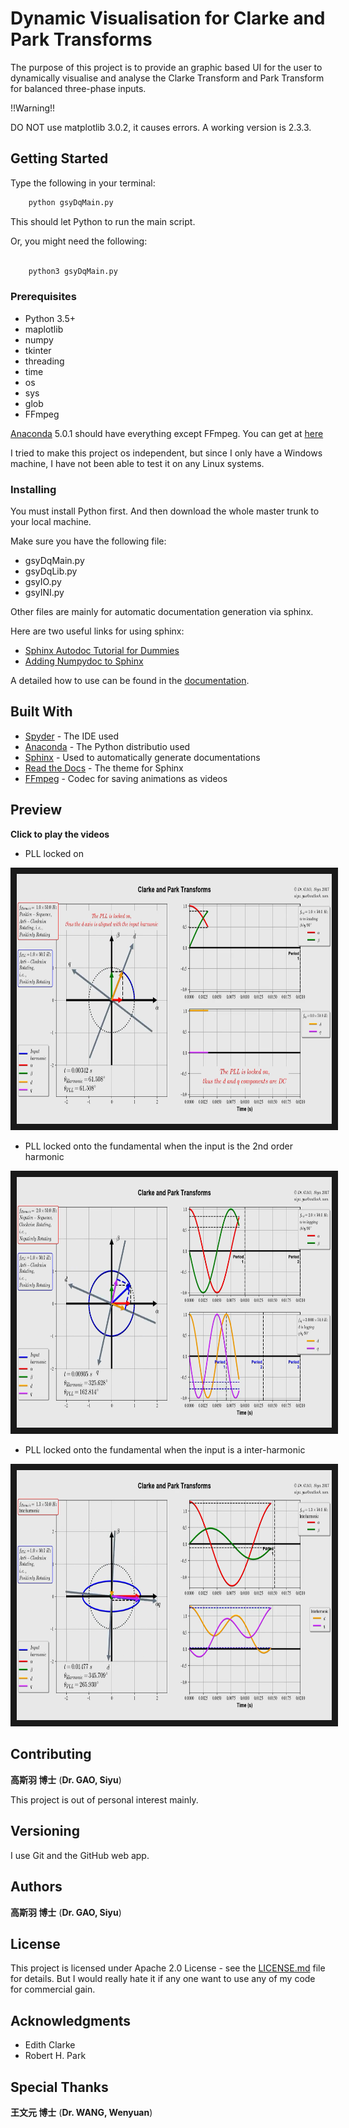 # Dynamic Visualisation for Clarke and Park Transforms

The purpose of this project is to provide an graphic based UI for the user to dynamically visualise and analyse the Clarke Transform and Park Transform for balanced three-phase inputs.

!!Warning!!

DO NOT use matplotlib 3.0.2, it causes errors. A working version is 2.3.3.

## Getting Started

Type the following in your terminal:

```python
    python gsyDqMain.py
```

This should let Python to run the main script.

Or, you might need the following:

```python

    python3 gsyDqMain.py
```

### Prerequisites

* Python 3.5+
* maplotlib
* numpy
* tkinter
* threading
* time
* os
* sys
* glob
* FFmpeg

[Anaconda](https://www.anaconda.com/download/) 5.0.1 should have everything except FFmpeg. You can get at [here](https://www.ffmpeg.org/download.html)

I tried to make this project os independent, but since I only have a Windows machine, I have not been able to test it on any Linux systems.

### Installing

You must install Python first. And then download the whole master trunk to your local machine.

Make sure you have the following file:

* gsyDqMain.py
* gsyDqLib.py
* gsyIO.py
* gsyINI.py

Other files are mainly for automatic documentation generation via sphinx.

Here are two useful links for using sphinx:

* [Sphinx Autodoc Tutorial for Dummies](https://codeandchaos.wordpress.com/2012/07/30/sphinx-autodoc-tutorial-for-dummies/)
* [Adding Numpydoc to Sphinx](https://codeandchaos.wordpress.com/2012/08/09/sphinx-and-numpydoc/)

A detailed how to use can be found in the [documentation](documentation/html/index.html).

## Built With

* [Spyder](http://pythonhosted.org/spyder/) - The IDE used
* [Anaconda](https://www.anaconda.com/download/) - The Python distributio used
* [Sphinx](http://www.sphinx-doc.org/en/stable/) - Used to automatically generate documentations
* [Read the Docs](https://github.com/rtfd/sphinx_rtd_theme) - The theme for Sphinx
* [FFmpeg](https://www.ffmpeg.org/download.html) - Codec for saving animations as videos

## Preview

**Click to play the videos**

* PLL locked on

<a href="https://youtu.be/2oeq4zbtlhw" target="_blank"><img src="documentation/html/_video/demo1.png" alt="PLL locked on" height="400.5" border="10" /></a>

* PLL locked onto the fundamental when the input is the 2nd order harmonic

<a href="https://youtu.be/mL6ikK-dby4" target="_blank"><img src="documentation/html/_video/demo2.png" alt="PLL locked on" height="400.5" border="10" /></a>

* PLL locked onto the fundamental when the input is a inter-harmonic

<a href="https://youtu.be/UelJGybYO2A" target="_blank"><img src="documentation/html/_video/demo3.png" alt="PLL locked on" height="400.5" border="10" /></a>


## Contributing

**高斯羽 博士** (**Dr. GAO, Siyu**)

This project is out of personal interest mainly.

## Versioning

I use Git and the GitHub web app.

## Authors

**高斯羽 博士** (**Dr. GAO, Siyu**)

## License

This project is licensed under Apache 2.0 License - see the [LICENSE.md](LICENSE.md) file for details. But I would really hate it if any one want to use any of my code for commercial gain.

## Acknowledgments

* Edith Clarke
* Robert H. Park

## Special Thanks

**王文元 博士** (**Dr. WANG, Wenyuan**)